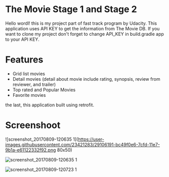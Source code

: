 # The Movie Stage 1 and Stage 2

Hello wordl! this is my project part of fast track program by Udacity.
This application uses API KEY to get the information from The Movie DB. If you want to clone my project don't forget 
to change API_KEY in build.gradle app to your API KEY.

# Features

- Grid list movies
- Detail movies (detail about movie include rating, synopsis, review from reviewer, and trailer)
- Top rated and Popular Movies
- Favorite movies

the last, this application built using retrofit.

# Screenshoot

![screenshot_20170809-120635 1](https://user-images.githubusercontent.com/23421283/29106191-bc49f0e6-7cfd-11e7-9b1a-e61122332f92.png 80x50)

![screenshot_20170809-120635 1](https://user-images.githubusercontent.com/23421283/29106191-bc49f0e6-7cfd-11e7-9b1a-e61122332f92.png)

![screenshot_20170809-120723 1](https://user-images.githubusercontent.com/23421283/29106264-593ca2f4-7cfe-11e7-92bc-d18e6c9ff23c.png)


